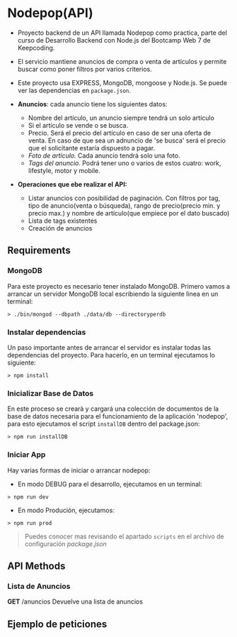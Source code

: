 # Nodepop(API)

- Proyecto backend de un API llamada Nodepop como practica, parte del curso de Desarrollo Backend con Node.js del Bootcamp Web 7 de Keepcoding.
- El servicio mantiene anuncios de compra o venta de artículos y permite buscar como poner filtros por varios criterios.
- Este proyecto usa EXPRESS, MongoDB, mongoose y Node.js. Se puede ver las dependencias en `package.json`.

- **Anuncios**: cada anuncio tiene los siguientes datos:
    - Nombre del artículo, un anuncio siempre tendrá un solo artículo
    - Si el artículo se vende o se busca.
    - Precio. Será el precio del artículo en caso de ser una oferta de venta. En caso de que sea un adnuncio de 'se busca' será el precio que el solicitante estaría dispuesto a pagar.
    - *Foto de artículo.* Cada anuncio tendrá solo una foto.
    - *Tags del anuncio.* Podrá tener uno o varios de estos cuatro: work, lifestyle, motor y mobile.

- **Operaciones que ebe realizar el API:**
    - Listar anuncios con posibilidad de paginación. Con filtros por tag, tipo de anuncio(venta o búsqueda), rango de precio(precio min. y precio max.) y nombre de artículo(que empiece por el dato buscado)
    - Lista de tags existentes
    - Creación de anuncios

## Requirements

### MongoDB
Para este proyecto es necesario tener instalado MongoDB. Primero vamos a arrancar un servidor MongoDB local escribiendo la siguiente lìnea en un terminal:

```shell
> ./bin/mongod --dbpath ./data/db --directoryperdb
```

### Instalar dependencias
Un paso importante antes de arrancar el servidor es instalar todas las dependencias del proyecto. Para hacerlo, en un terminal ejecutamos lo siguiente:

```shell
> npm install
```
### Inicializar Base de Datos
En este proceso se crearà y cargará una colección de documentos de la base de datos necesaria para el funcionamiento de la aplicación 'nodepop', para esto ejecutamos el script `installDB` dentro del package.json:
```shell
> npm run installDB
```
### Iniciar App
Hay varias formas de iniciar o arrancar nodepop:
- En modo DEBUG para el desarrollo, ejecutamos en un terminal:
```shell
> npm run dev
```
- En modo Produción, ejecutamos:
```shell
> npm run prod
```

> Puedes conocer mas revisando el apartado `scripts` en el archivo de configuración *package.json*

## API Methods

### Lista de Anuncios

**GET** /anuncios
Devuelve una lista de anuncios
[](http://localhost:3000/api/anuncios)

## Ejemplo de peticiones

